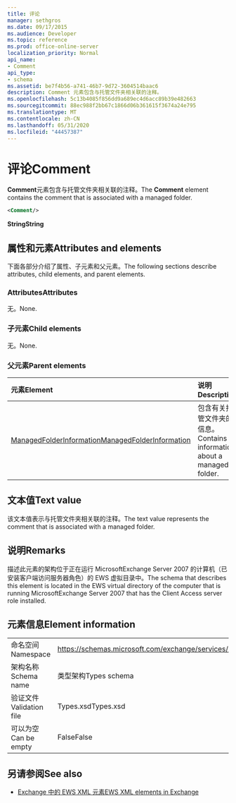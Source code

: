 ```yaml
---
title: 评论
manager: sethgros
ms.date: 09/17/2015
ms.audience: Developer
ms.topic: reference
ms.prod: office-online-server
localization_priority: Normal
api_name:
- Comment
api_type:
- schema
ms.assetid: be7f4b56-a741-46b7-9d72-3604514baac6
description: Comment 元素包含与托管文件夹相关联的注释。
ms.openlocfilehash: 5c13b4085f856dd9a689ec4d6acc89b39e482663
ms.sourcegitcommit: 88ec988f2bb67c1866d06b361615f3674a24e795
ms.translationtype: MT
ms.contentlocale: zh-CN
ms.lasthandoff: 05/31/2020
ms.locfileid: "44457387"
---
```

# <a name="comment"></a><span data-ttu-id="335d3-103">评论</span><span class="sxs-lookup"><span data-stu-id="335d3-103">Comment</span></span>

<span data-ttu-id="335d3-104">**Comment**元素包含与托管文件夹相关联的注释。</span><span class="sxs-lookup"><span data-stu-id="335d3-104">The **Comment** element contains the comment that is associated with a managed folder.</span></span> 
  
```xml
<Comment/>
```

 <span data-ttu-id="335d3-105">**String**</span><span class="sxs-lookup"><span data-stu-id="335d3-105">**String**</span></span>
## <a name="attributes-and-elements"></a><span data-ttu-id="335d3-106">属性和元素</span><span class="sxs-lookup"><span data-stu-id="335d3-106">Attributes and elements</span></span>

<span data-ttu-id="335d3-107">下面各部分介绍了属性、子元素和父元素。</span><span class="sxs-lookup"><span data-stu-id="335d3-107">The following sections describe attributes, child elements, and parent elements.</span></span>
  
### <a name="attributes"></a><span data-ttu-id="335d3-108">Attributes</span><span class="sxs-lookup"><span data-stu-id="335d3-108">Attributes</span></span>

<span data-ttu-id="335d3-109">无。</span><span class="sxs-lookup"><span data-stu-id="335d3-109">None.</span></span>
  
### <a name="child-elements"></a><span data-ttu-id="335d3-110">子元素</span><span class="sxs-lookup"><span data-stu-id="335d3-110">Child elements</span></span>

<span data-ttu-id="335d3-111">无。</span><span class="sxs-lookup"><span data-stu-id="335d3-111">None.</span></span>
  
### <a name="parent-elements"></a><span data-ttu-id="335d3-112">父元素</span><span class="sxs-lookup"><span data-stu-id="335d3-112">Parent elements</span></span>

|<span data-ttu-id="335d3-113">**元素**</span><span class="sxs-lookup"><span data-stu-id="335d3-113">**Element**</span></span>|<span data-ttu-id="335d3-114">**说明**</span><span class="sxs-lookup"><span data-stu-id="335d3-114">**Description**</span></span>|
|:-----|:-----|
|[<span data-ttu-id="335d3-115">ManagedFolderInformation</span><span class="sxs-lookup"><span data-stu-id="335d3-115">ManagedFolderInformation</span></span>](managedfolderinformation.md) <br/> |<span data-ttu-id="335d3-116">包含有关托管文件夹的信息。</span><span class="sxs-lookup"><span data-stu-id="335d3-116">Contains information about a managed folder.</span></span>  <br/> |
   
## <a name="text-value"></a><span data-ttu-id="335d3-117">文本值</span><span class="sxs-lookup"><span data-stu-id="335d3-117">Text value</span></span>

<span data-ttu-id="335d3-118">该文本值表示与托管文件夹相关联的注释。</span><span class="sxs-lookup"><span data-stu-id="335d3-118">The text value represents the comment that is associated with a managed folder.</span></span>
  
## <a name="remarks"></a><span data-ttu-id="335d3-119">说明</span><span class="sxs-lookup"><span data-stu-id="335d3-119">Remarks</span></span>

<span data-ttu-id="335d3-120">描述此元素的架构位于正在运行 MicrosoftExchange Server 2007 的计算机（已安装客户端访问服务器角色）的 EWS 虚拟目录中。</span><span class="sxs-lookup"><span data-stu-id="335d3-120">The schema that describes this element is located in the EWS virtual directory of the computer that is running MicrosoftExchange Server 2007 that has the Client Access server role installed.</span></span>
  
## <a name="element-information"></a><span data-ttu-id="335d3-121">元素信息</span><span class="sxs-lookup"><span data-stu-id="335d3-121">Element information</span></span>

|||
|:-----|:-----|
|<span data-ttu-id="335d3-122">命名空间</span><span class="sxs-lookup"><span data-stu-id="335d3-122">Namespace</span></span>  <br/> |https://schemas.microsoft.com/exchange/services/2006/types  <br/> |
|<span data-ttu-id="335d3-123">架构名称</span><span class="sxs-lookup"><span data-stu-id="335d3-123">Schema name</span></span>  <br/> |<span data-ttu-id="335d3-124">类型架构</span><span class="sxs-lookup"><span data-stu-id="335d3-124">Types schema</span></span>  <br/> |
|<span data-ttu-id="335d3-125">验证文件</span><span class="sxs-lookup"><span data-stu-id="335d3-125">Validation file</span></span>  <br/> |<span data-ttu-id="335d3-126">Types.xsd</span><span class="sxs-lookup"><span data-stu-id="335d3-126">Types.xsd</span></span>  <br/> |
|<span data-ttu-id="335d3-127">可以为空</span><span class="sxs-lookup"><span data-stu-id="335d3-127">Can be empty</span></span>  <br/> |<span data-ttu-id="335d3-128">False</span><span class="sxs-lookup"><span data-stu-id="335d3-128">False</span></span>  <br/> |
   
## <a name="see-also"></a><span data-ttu-id="335d3-129">另请参阅</span><span class="sxs-lookup"><span data-stu-id="335d3-129">See also</span></span>



- [<span data-ttu-id="335d3-130">Exchange 中的 EWS XML 元素</span><span class="sxs-lookup"><span data-stu-id="335d3-130">EWS XML elements in Exchange</span></span>](ews-xml-elements-in-exchange.md)

